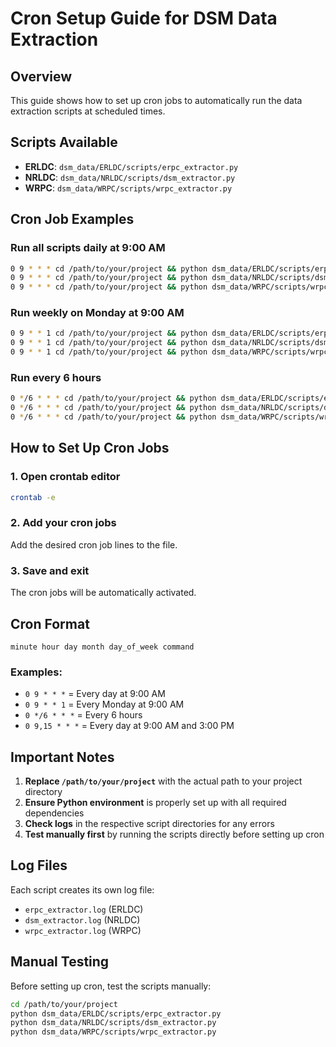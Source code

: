 # Cron Setup Guide for DSM Data Extraction

## Overview
This guide shows how to set up cron jobs to automatically run the data extraction scripts at scheduled times.

## Scripts Available
- **ERLDC**: `dsm_data/ERLDC/scripts/erpc_extractor.py`
- **NRLDC**: `dsm_data/NRLDC/scripts/dsm_extractor.py`
- **WRPC**: `dsm_data/WRPC/scripts/wrpc_extractor.py`

## Cron Job Examples

### Run all scripts daily at 9:00 AM
```bash
0 9 * * * cd /path/to/your/project && python dsm_data/ERLDC/scripts/erpc_extractor.py
0 9 * * * cd /path/to/your/project && python dsm_data/NRLDC/scripts/dsm_extractor.py
0 9 * * * cd /path/to/your/project && python dsm_data/WRPC/scripts/wrpc_extractor.py
```

### Run weekly on Monday at 9:00 AM
```bash
0 9 * * 1 cd /path/to/your/project && python dsm_data/ERLDC/scripts/erpc_extractor.py
0 9 * * 1 cd /path/to/your/project && python dsm_data/NRLDC/scripts/dsm_extractor.py
0 9 * * 1 cd /path/to/your/project && python dsm_data/WRPC/scripts/wrpc_extractor.py
```

### Run every 6 hours
```bash
0 */6 * * * cd /path/to/your/project && python dsm_data/ERLDC/scripts/erpc_extractor.py
0 */6 * * * cd /path/to/your/project && python dsm_data/NRLDC/scripts/dsm_extractor.py
0 */6 * * * cd /path/to/your/project && python dsm_data/WRPC/scripts/wrpc_extractor.py
```

## How to Set Up Cron Jobs

### 1. Open crontab editor
```bash
crontab -e
```

### 2. Add your cron jobs
Add the desired cron job lines to the file.

### 3. Save and exit
The cron jobs will be automatically activated.

## Cron Format
```
minute hour day month day_of_week command
```

### Examples:
- `0 9 * * *` = Every day at 9:00 AM
- `0 9 * * 1` = Every Monday at 9:00 AM
- `0 */6 * * *` = Every 6 hours
- `0 9,15 * * *` = Every day at 9:00 AM and 3:00 PM

## Important Notes

1. **Replace `/path/to/your/project`** with the actual path to your project directory
2. **Ensure Python environment** is properly set up with all required dependencies
3. **Check logs** in the respective script directories for any errors
4. **Test manually first** by running the scripts directly before setting up cron

## Log Files
Each script creates its own log file:
- `erpc_extractor.log` (ERLDC)
- `dsm_extractor.log` (NRLDC)
- `wrpc_extractor.log` (WRPC)

## Manual Testing
Before setting up cron, test the scripts manually:
```bash
cd /path/to/your/project
python dsm_data/ERLDC/scripts/erpc_extractor.py
python dsm_data/NRLDC/scripts/dsm_extractor.py
python dsm_data/WRPC/scripts/wrpc_extractor.py
```
